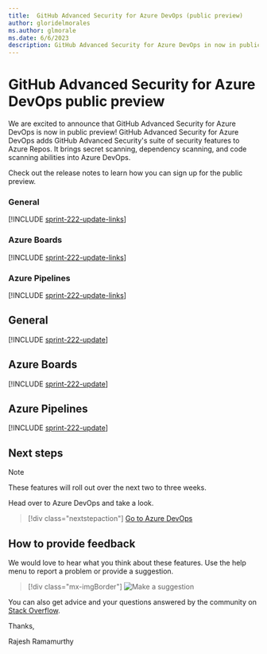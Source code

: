 ```yaml
---
title:  GitHub Advanced Security for Azure DevOps (public preview)
author: gloridelmorales
ms.author: glmorale
ms.date: 6/6/2023
description: GitHub Advanced Security for Azure DevOps in now in public preview.
---
```

# GitHub Advanced Security for Azure DevOps public preview

We are excited to announce that GitHub Advanced Security for Azure DevOps is now in public preview! GitHub Advanced Security for Azure DevOps adds GitHub Advanced Security's suite of security features to Azure Repos. It brings secret scanning, dependency scanning, and code scanning abilities into Azure DevOps. 

Check out the release notes to learn how you can sign up for the public preview.

### General

[!INCLUDE [sprint-222-update-links](includes/general/sprint-222-update-links.md)]

### Azure Boards

[!INCLUDE [sprint-222-update-links](includes/boards/sprint-222-update-links.md)]

### Azure Pipelines

[!INCLUDE [sprint-222-update-links](includes/pipelines/sprint-222-update-links.md)]


## General
[!INCLUDE [sprint-222-update](includes/general/sprint-222-update.md)]

## Azure Boards

[!INCLUDE [sprint-222-update](includes/boards/sprint-222-update.md)]

## Azure Pipelines

[!INCLUDE [sprint-222-update](includes/pipelines/sprint-222-update.md)]


## Next steps

> [!NOTE]
> These features will roll out over the next two to three weeks.

Head over to Azure DevOps and take a look.

> [!div class="nextstepaction"] 
> [Go to Azure DevOps](https://go.microsoft.com/fwlink/?LinkId=307137&campaign=o~msft~docs~product-vsts~release-notes)

## How to provide feedback

We would love to hear what you think about these features. Use the help menu to report a problem or provide a suggestion.

> [!div class="mx-imgBorder"] 
> ![Make a suggestion](../media/make-a-suggestion.png)

You can also get advice and your questions answered by the community on [Stack Overflow](https://stackoverflow.com/questions/tagged/azure-devops).

Thanks,

Rajesh Ramamurthy